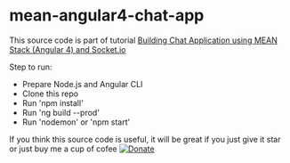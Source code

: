 # mean-angular4-chat-app

This source code is part of tutorial [Building Chat Application using MEAN Stack (Angular 4) and Socket.io](https://www.djamware.com/post/58e0d15280aca75cdc948e4e/building-chat-application-using-mean-stack-angular-4-and-socketio)

Step to run:

* Prepare Node.js and Angular CLI
* Clone this repo
* Run 'npm install'
* Run 'ng build --prod'
* Run 'nodemon' or 'npm start'

If you think this source code is useful, it will be great if you just give it star or just buy me a cup of cofee [![Donate](https://img.shields.io/badge/Donate-PayPal-green.svg)](https://www.paypal.com/cgi-bin/webscr?cmd=_s-xclick&hosted_button_id=Q5WK24UVWUGBN)
